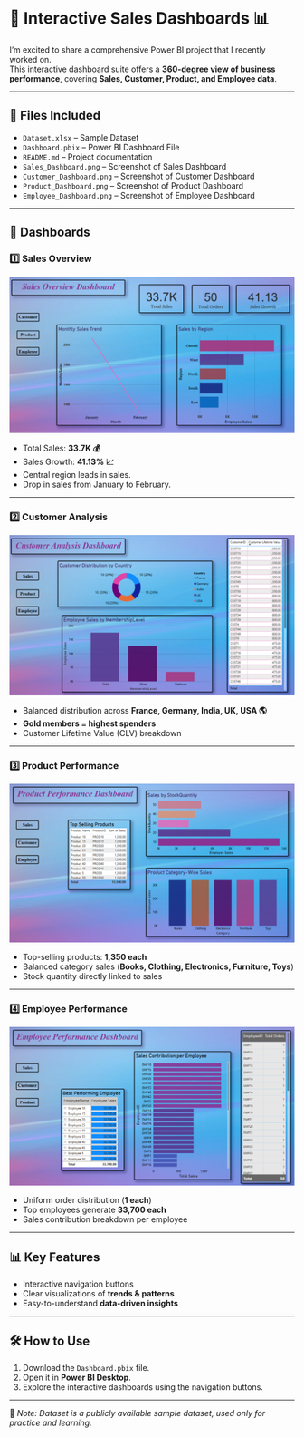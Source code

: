 # 🚀 Interactive Sales Dashboards 📊  

I’m excited to share a comprehensive Power BI project that I recently worked on.  
This interactive dashboard suite offers a **360-degree view of business performance**, covering **Sales, Customer, Product, and Employee data**.  

---

## 📂 Files Included 
- `Dataset.xlsx` – Sample Dataset
- `Dashboard.pbix` – Power BI Dashboard File  
- `README.md` – Project documentation  
- `Sales_Dashboard.png` – Screenshot of Sales Dashboard  
- `Customer_Dashboard.png` – Screenshot of Customer Dashboard  
- `Product_Dashboard.png` – Screenshot of Product Dashboard  
- `Employee_Dashboard.png` – Screenshot of Employee Dashboard  

---

## 🔹 Dashboards  

### 1️⃣ Sales Overview  
![Sales Dashboard](Sales_Dashboard.png)  

- Total Sales: **33.7K 💰**  
- Sales Growth: **41.13% 📈**  
- Central region leads in sales.  
- Drop in sales from January to February.  

---

### 2️⃣ Customer Analysis  
![Customer Dashboard](Customer_Dashboard.png)  

- Balanced distribution across **France, Germany, India, UK, USA 🌎**  
- **Gold members = highest spenders**  
- Customer Lifetime Value (CLV) breakdown  

---

### 3️⃣ Product Performance  
![Product Dashboard](Product_Dashboard.png)  

- Top-selling products: **1,350 each**  
- Balanced category sales (**Books, Clothing, Electronics, Furniture, Toys**)  
- Stock quantity directly linked to sales  

---

### 4️⃣ Employee Performance  
![Employee Dashboard](Employee_Dashboard.png)  

- Uniform order distribution (**1 each**)  
- Top employees generate **33,700 each**  
- Sales contribution breakdown per employee  

---

## 📊 Key Features  
- Interactive navigation buttons  
- Clear visualizations of **trends & patterns**  
- Easy-to-understand **data-driven insights**  

---

## 🛠️ How to Use  
1. Download the `Dashboard.pbix` file.  
2. Open it in **Power BI Desktop**.  
3. Explore the interactive dashboards using the navigation buttons.  

---


📌 *Note: Dataset is a publicly available sample dataset, used only for practice and learning.*
